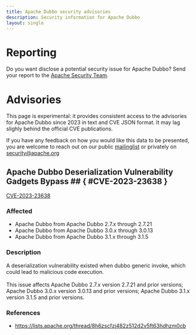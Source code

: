```yaml
---
title: Apache Dubbo security advisories
description: Security information for Apache Dubbo
layout: single
---
```


# Reporting

Do you want disclose a potential security issue for Apache Dubbo? Send your report to the  [Apache Security Team](mailto:security@apache.org).

# Advisories

This page is experimental: it provides consistent access to the advisories for Apache Dubbo since 2023 in text and CVE JSON format. It may lag slighly behind the official CVE publications. 

If you have any feedback on how you would like this data to be presented, you are welcome to reach out on our public [mailinglist](/mailinglist) or privately on [security@apache.org](mailto:security@apache.org)

## Apache Dubbo Deserialization Vulnerability Gadgets Bypass ## { #CVE-2023-23638 }

[CVE-2023-23638](./CVE-2023-23638.cve.json)

### Affected

* Apache Dubbo from Apache Dubbo 2.7.x through 2.7.21
* Apache Dubbo from Apache Dubbo 3.0.x through 3.0.13
* Apache Dubbo from Apache Dubbo 3.1.x through 3.1.5


### Description

A deserialization vulnerability existed when dubbo generic invoke, which could lead to malicious code execution. <br><br>This issue affects Apache Dubbo 2.7.x version 2.7.21 and prior versions; Apache Dubbo 3.0.x version 3.0.13 and prior versions; Apache Dubbo 3.1.x version 3.1.5 and prior versions. 

### References
* https://lists.apache.org/thread/8h6zscfzj482z512d2v5ft63hdhzm0cb
